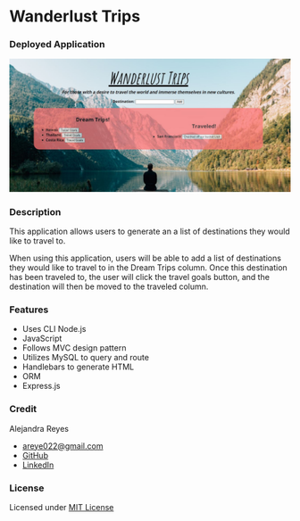 # Wanderlust Trips

### Deployed Application 

![Screenshot of wanderlust trips](./public/images/image1.JPG)

### Description 
This application allows users to generate an a list of destinations they would like to travel to.

When using this application, users will be able to add a list of destinations they would like to travel to in the Dream Trips column. Once this destination has been traveled to, the user will click the travel goals button, and the destination will then be moved to the traveled column. 

### Features
* Uses CLI Node.js 
* JavaScript   
* Follows MVC design pattern 
* Utilizes MySQL to query and route 
* Handlebars to generate HTML 
* ORM
* Express.js

### Credit
Alejandra Reyes
* areye022@gmail.com
* [GitHub](https://github.com/areye022)
* [LinkedIn](https://www.linkedin.com/in/alejandrareyes022/)

### License
Licensed under [MIT License](./LICENSE)